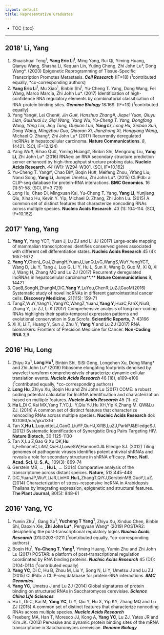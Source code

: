 ```yaml
---
layout: default
title: Representative Graduates
---
```


* TOC
{:toc}
---




## 2018' Li, Yang

1. Shuaishuai Teng<sup>1</sup>, **Yang Eric Li<sup>1</sup>**, Ming Yang, Rui Qi, Yiming Huang, Qianyu Wang, Shasha Li, Kequan Lin, Yujing Cheng, Zhi John Lu\*, Dong Wang\*. (2020) Epigenetic Reprogramming of Tissue-Specific Transcription Promotes Metastasis. _**Cell Research**_ (IF=18)  (<sup>1</sup>contributed equally, \*co-corresponding authors)
2. **Yang Eric Li**<sup>1</sup>, Mu Xiao<sup>1</sup>, Binbin Shi<sup>1</sup>, Yu-Cheng T. Yang, Dong Wang, Fei Wang, Marco Marcia, Zhi John Lu*. (2017) Identification of high-confidence RNA
regulatory elements by combinatorial classification of RNA-protein binding sites.
_**Genome Biology**_  18:169. (IF=13) (<sup>1</sup>contributed equally)
3. Yang Yang#, Lei Chen#*, Jin Gu#, Hanshuo Zhang#, Jiapei Yuan, Qiuyu Lian, Guishuai Lv, Siqi Wang, Yang Wu, Yu-Cheng T. Yang, Dongfang Wang, Yang Liu, Jing Tang, Guijuan Luo, **Yang Li**, Long Hu, Xinbao Sun, Dong Wang, Mingzhou Guo, Qiaoran Xi, Jianzhong Xi, Hongyang Wang*, Michael Q. Zhang*, Zhi John Lu* (2017) Recurrently deregulated lncRNAs in hepatocellular carcinoma. **Nature Communications**. *8*, 14421. (SCI, IF=12.124)
4. Yang Wu#, Rihao Qu#, Yiming Huang#, Binbin Shi, Mengrong Liu, **Yang Li**, Zhi John Lu* (2016) RNAex: an RNA secondary structure prediction server enhanced by high-throughput structure probing data. **Nucleic Acids Research**. *44* (W1): W294-W301. (SCI, IF=10.162)
5. Yu-Cheng T. Yang#, Chao Di#, Boqin Hu#, Meifeng Zhou, Yifang Liu, Nanxi Song, **Yang Li**, Jumpei Umetsu, Zhi John Lu*. (2015) CLIPdb: a CLIP-seq database for protein-RNA interactions. **BMC Genomics**. 16 (1):51-58. (SCI, IF=3.729)
6. Long Hu, Chao Di, Mingxuan Kai, Yu-Cheng T. Yang, **Yang Li**, Yunjiang Qiu, Xihao Hu, Kevin Y. Yip, Michael Q. Zhang, Zhi John Lu. (2015) A common set of distinct features that characterize noncoding RNAs across multiple species. **Nucleic Acids Research**. *43* (1): 104-114. (SCI, IF=10.162)



## 2017' Yang, Yang

1. **Yang Y**, Yang YCT, Yuan J, Lu ZJ and Li JJ (2017) Large-scale mapping of mammalian transcriptomes identifies conserved genes associated with different cell differentiation states. **Nucleic Acids Research** 45 (4): 1657-1672
2. **Yang Y**,ChenL,GuJ,ZhangH,YuanJ,LianQ,LvG,WangS,WuY,YangYCT, Wang D, Liu Y, Tang J, Luo G, Li Y, Hu L, Sun X, Wang D, Guo M, Xi Q, Xi J, Wang H, Zhang MQ and Lu ZJ (2017) Recurrently deregulated lncRNAs in hepatocellular carcinoma**.** **Nature Communications** 8, 14421
3. CaoB,SongN,ZhangM,DiC,**Yang Y**,LuYou,ChenR,LuZJ,GuoM(2016) Systematic study of novel lncRNAs in different gastrointestinal cancer cells. **Discovery Medicine,** 21(115): 159-71
4. TangZ,WuY,YangYL,YangYC,WangZ,YuanJ,**Yang Y**,HuaC,FanX,NiuG, Zhang Y, Lu ZJ, Li K (2017) Comprehensive analysis of long non-coding RNAs highlights their spatio-temporal expression patterns and evolutional conservation in Sus Scrofa. **Scientific Reports,** 7: 43166
5. Xi X, Li T, Huang Y, Sun J, Zhu Y, **Yang Y** and Lu ZJ (2017) RNA biomarkers: Frontiers of Precision Medicine for Cancer. **Non-Coding RNA** 3,9

## 2016' Hu, Long

1. Zhiyu Xu<sup>1</sup>, **Long Hu<sup>1</sup>**, Binbin Shi, SiSi Geng, Longchen Xu, Dong Wang\* and Zhi John Lu\* (2018) Ribosome elongating footprints denoised by wavelet transform comprehensively characterize dynamic cellular translation events. ***Nucleic Acids Research*** 46 (18), e109-e109  (<sup>1</sup>contributed equally, \*co-corresponding authors)
2. **Long Hu**, Zhiyu Xu, Boqin Hu and Zhi John Lu (2017) COME: a robust coding potential calculator for lncRNA identification and characterization based on multiple features. ***Nucleic Acids Research*** 45 (1): e2
3. **Hu L**,Di C,Kai MX,Yang T.YC,Li Y,Qiu YJ,Hu XH,Yip K,Zhang M. QW&Lu ZJ. (2014) A common set of distinct features that characterize noncoding RNAs across multiple species. **Nucleic Acids Research** doi: 10.1093/nar/gku1316
4. Tan X,**Hu L**,LuquetteLJ,GaoG,LiuYF,QuHJ,XiRB,LuZJ,ParkPJ&ElledgeSJ. (2012) Systematic Identification of Synergistic Drug Pairs Targeting HIV. **Nature Biotech,** 30:1125-1130
5. Tan X,Lu Z,Gao G,Xu QK,**Hu L**,FellmannC,LiMZ,QuHJ,LoweSW,HannonGJ& Elledge SJ. (2012) Tiling genomes of pathogenic viruses identifies potent antiviral shRNAs and reveals a role for secondary structure in shRNA efficacy. **Proc. Natl. Acad. Sci. U. S. A.**, 109(3): 869-74
6. Gerstein MB, ... , **Hu L**, ... (2014) Comparative analysis of the transcriptome across distant speices. **Nature**, 512:445-448
7. DiC,YuanJP,WuY,LiJR,LinHX,**Hu L**,ZhangT,QiYJ,GersteinMB,GuoY,LuZ. (2014) Characterization of stress-responsive lncRNA in Arabidopsis Thaliana by integrating expression, epigenetic and structural features. **The Plant Journal**, 80(5): 848-61

## 2016' Yang, YC

1.	Yumin Zhu<sup>1</sup>, Gang Xu<sup>1</sup>, **Yucheng T Yang<sup>1</sup>**, Zhiyu Xu, Xinduo Chen, Binbin Shi, Daoxin Xie, **Zhi John Lu\***, Pengyuan Wang\* (2019) POSTAR2: deciphering the post-transcriptional regulatory logics ***Nucleic Acids Research*** (D1):D203-D211  (<sup>1</sup>contributed equally, \*co-corresponding authors)
2.	Boqin Hu<sup>1</sup>, **Yu-Cheng T. Yang<sup>1</sup>**, Yiming Huang, Yumin Zhu and Zhi John Lu (2017) POSTAR: a platform of post-transcriptional regulation coordinated by RNA binding proteins. ***Nucleic Acids Research*** 45 (D1): D104-D114 (<sup>1</sup>contributed equally)
3.	**Yang YC**, Di C, Hu B, Zhou M, Liu Y, Song N, Li Y, Umetsu J and Lu ZJ (2015) CLIPdb: a CLIP-seq database for protein-RNA interactions. ***BMC Genomics.***
4.	**Yang YC**, Umetsu J and Lu ZJ (2014) Global signatures of protein binding on structured RNAs in Saccharomyces cerevisiae. ***Science China Life Sciences***
5.	Hu L, Di C, Kai M, **Yang YC**, Li Y, Qiu Y, Hu X, Yip KY, Zhang MQ and Lu ZJ (2015) A common set of distinct features that characterize noncoding RNAs across multiple species. _**Nucleic Acids Research**_
6.	Freeberg MA, Han T, Moresco JJ, Kong A, **Yang YC**, Lu ZJ, Yates JR and Kim JK. (2013) Pervasive and dynamic protein binding sites of the mRNA transcriptome in Saccharomyces cerevisiae. _**Genome Biology**_
